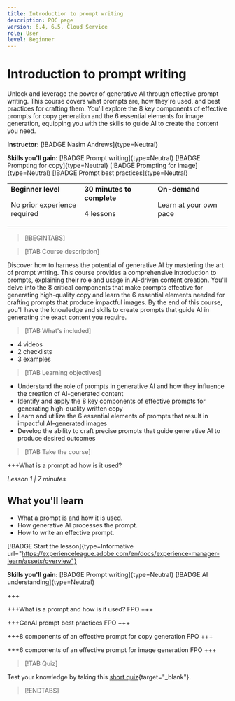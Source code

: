 ```yaml
---
title: Introduction to prompt writing
description: POC page
version: 6.4, 6.5, Cloud Service
role: User
level: Beginner
---
```


# Introduction to prompt writing

Unlock and leverage the power of generative AI through effective prompt writing. This course covers what prompts are, how they're used, and best practices for crafting them. You'll explore the 8 key components of effective prompts for copy generation and the 6 essential elements for image generation, equipping you with the skills to guide AI to create the content you need.

**Instructor:** [!BADGE Nasim Andrews]{type=Neutral}

**Skills you'll gain:** [!BADGE Prompt writing]{type=Neutral} [!BADGE Prompting for copy]{type=Neutral}  [!BADGE Prompting for image]{type=Neutral}  [!BADGE Prompt best practices]{type=Neutral}

<table>
    <tr>
        <td width="33%">
            <strong>Beginner level</strong>            
            <p>No prior experience required<p>
        </td>
          <td width="33%">
            <strong>30 minutes to complete</strong>
            <p>4 lessons<p>
        </td>
        <td width="33%">
            <strong>On-demand</strong>
            <p>Learn at your own pace<p>
        </td>
    </tr>
</table>        

>[!BEGINTABS]

>[!TAB Course description]

Discover how to harness the potential of generative AI by mastering the art of prompt writing. This course provides a comprehensive introduction to prompts, explaining their role and usage in AI-driven content creation. You'll delve into the 8 critical components that make prompts effective for generating high-quality copy and learn the 6 essential elements needed for crafting prompts that produce impactful images. By the end of this course, you'll have the knowledge and skills to create prompts that guide AI in generating the exact content you require.

>[!TAB What's included]

* 4 videos
* 2 checklists
* 3 examples

>[!TAB Learning objectives]

* Understand the role of prompts in generative AI and how they influence the creation of AI-generated content
* Identify and apply the 8 key components of effective prompts for generating high-quality written copy
* Learn and utilize the 6 essential elements of prompts that result in impactful AI-generated images
* Develop the ability to craft precise prompts that guide generative AI to produce desired outcomes

>[!TAB Take the course]

+++What is a prompt ad how is it used?

_Lesson 1 | 7 minutes_

## What you'll learn

* What a prompt is and how it is used.
* How generative AI processes the prompt.
* How to write an effective prompt.

[!BADGE Start the lesson]{type=Informative url="https://experienceleague.adobe.com/en/docs/experience-manager-learn/assets/overview"}

**Skills you'll gain:** [!BADGE Prompt writing]{type=Neutral} [!BADGE AI understanding]{type=Neutral}

+++

+++What is a prompt and how is it used?
FPO
+++

+++GenAI prompt best practices
FPO
+++

+++8 components of an effective prompt for copy generation
FPO
+++

+++6 components of an effective prompt for image generation
FPO
+++

>[!TAB Quiz]

Test your knowledge by taking this [short quiz](https://ezpwo74vees.typeform.com/to/vsPYgbwa){target="_blank"}.

>[!ENDTABS]
